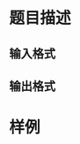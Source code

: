 # 题目描述

[^_^]:注释：请将题面写到上方

## 输入格式

[^_^]:注释：请将输入格式写到上方

## 输出格式

[^_^]:注释：请将输出格式写到上方

# 样例
```input1

```
[^_^]:注释：请将输出样例写到两个```之间
```output1

```
[^_^]:注释：请将输出样例写到两个```之间
[^_^]:注释：若需要添加更多样例，请按照上方格式在下方添加input2,output2,input3...